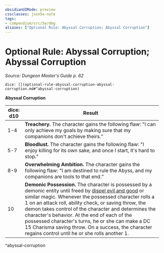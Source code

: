 ```yaml
---
obsidianUIMode: preview
cssclasses: json5e-note
tags:
- compendium/src/5e/dmg
aliases: ["Optional Rule: Abyssal Corruption; Abyssal Corruption"]
---
```

# Optional Rule: Abyssal Corruption; Abyssal Corruption
*Source: Dungeon Master's Guide p. 62* 

`dice: [](optional-rule-abyssal-corruption-abyssal-corruption.md#^abyssal-corruption)`

**Abyssal Corruption**

| dice: d10 | Result |
|-----------|--------|
| 1-4 | **Treachery.** The character gains the following flaw: "I can only achieve my goals by making sure that my companions don't achieve theirs." |
| 5-7 | **Bloodlust.** The character gains the following flaw: "I enjoy killing for its own sake, and once I start, it's hard to stop." |
| 8-9 | **Overwhelming Ambition.** The character gains the following flaw: "I am destined to rule the Abyss, and my companions are tools to that end." |
| 10 | **Demonic Possession.** The character is possessed by a demonic entity until freed by [dispel evil and good](4-Resources/Compendium/spells/dispel-evil-and-good.md) or similar magic. Whenever the possessed character rolls a 1 on an attack roll, ability check, or saving throw, the demon takes control of the character and determines the character's behavior. At the end of each of the possessed character's turns, he or she can make a DC 15 Charisma saving throw. On a success, the character regains control until he or she rolls another 1. |
^abyssal-corruption